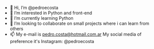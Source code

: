 - 👋 Hi, I’m @pedroecosta
- 👀 I’m interested in Python and front-end 
- 🌱 I’m currently learning Python
- 💞️ I’m looking to collaborate on small projects where i can learn from others
- 📫 My e-mail is pedro.costa@hotmail.com.ar 
     My social media of preference it's Instagram: @pedroecosta

<!---
pedroecosta/pedroecosta is a ✨ special ✨ repository because its `README.md` (this file) appears on your GitHub profile.
You can click the Preview link to take a look at your changes.
--->
